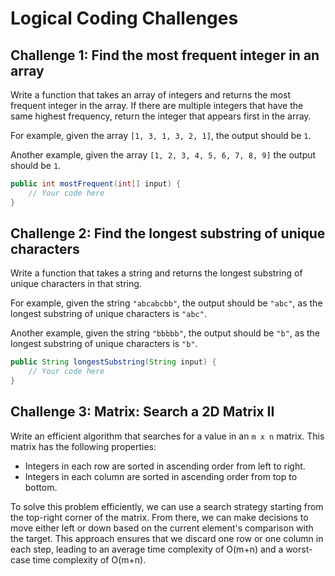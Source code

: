 # Logical Coding Challenges

## Challenge 1: Find the most frequent integer in an array

Write a function that takes an array of integers and returns the most frequent integer in the array. 
If there are multiple integers that have the same highest frequency, return the integer that appears first in the array.

For example, given the array `[1, 3, 1, 3, 2, 1]`, the output should be `1`.

Another example, given the array `[1, 2, 3, 4, 5, 6, 7, 8, 9]` the output should be `1`.

```java
public int mostFrequent(int[] input) {
    // Your code here
}
```

## Challenge 2: Find the longest substring of unique characters

Write a function that takes a string and returns the longest substring of unique characters in that string.

For example, given the string `"abcabcbb"`, the output should be `"abc"`, as the longest substring of unique characters is `"abc"`.

Another example, given the string `"bbbbb"`, the output should be `"b"`, as the longest substring of unique characters is `"b"`.

```java
public String longestSubstring(String input) {
    // Your code here
}
```

## Challenge 3: Matrix: Search a 2D Matrix II

Write an efficient algorithm that searches for a value in an `m x n` matrix. This matrix has the following properties:
- Integers in each row are sorted in ascending order from left to right.
- Integers in each column are sorted in ascending order from top to bottom.

To solve this problem efficiently, we can use a search strategy starting from the top-right corner of the matrix. 
From there, we can make decisions to move either left or down based on the current element's comparison with the target. 
This approach ensures that we discard one row or one column in each step, leading to an average time complexity of
O(m+n) and a worst-case time complexity of O(m+n).

